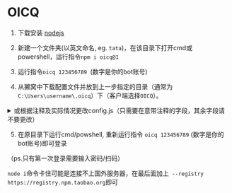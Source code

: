 # OICQ

1. 下载安装 [nodejs](https://nodejs.org/)

2. 新建一个文件夹(以英文命名, eg. `tata`)，在该目录下打开cmd或powershell，运行指令`npm i oicq@1`

3. 运行指令`oicq 123456789 `(数字是你的bot账号)

4. 从獭窝中下载配置文件并放到上一步指定的目录（通常为`C:\Users\username\.oicq`）下（客户端选择`OICQ`）。

<details><summary>或根据注释及实际情况更改config.js（只需要在意带注释的字段，其余字段请不要更改）</summary>

```javascript
"use strict";
// 此文件必须名为config.js才能生效哦

module.exports = {

    //通用配置
    general: {
        platform:           1,       //1:安卓手机 2:aPad 3:安卓手表 4:MacOS 5:iPad
        log_level:          "info",  //日志等级，可选：trace,debug,info,warn,error,mark
        use_cqhttp_notice:  false,
    
        host:               "0.0.0.0",
        port:               5700,
        use_http:           false,
        use_ws:             false,
        access_token:       "",         //访问密钥, 即申请獭獭时的token
        secret:             "",         //访问密钥, 即申请獭獭时的token
        post_timeout:       30,
        post_message_format:"array",
        enable_cors:        false,      
        enable_heartbeat:   false,      //是否启用心跳
        heartbeat_interval: 15000,      //心跳间隔(毫秒)
        rate_limit_interval:500,        
        event_filter:       "", 
        post_url: [ 
            
        ],
        ws_reverse_url: [ // 
        // 反向WS Universal 地址
        // 主窝：ws://xn--v9x.net/ws
      	// 笔窝：ws://bot.pencilss.top/ws/

        ],
        ws_reverse_reconnect_interval: 3000, 
        ws_reverse_reconnect_on_code_1000: true, 
    },
    
    //每个账号的单独配置(用于覆盖通用配置) ← 通常无视，除非你有多个号使用这一客户端
    147258369: {
    
    },
};

```

</details>


   5. 在原目录下运行cmd/powshell, 重新运行指令 `oicq 123456789` (数字是你的bot账号)即可登录

   （ps.只有第一次登录需要输入密码/扫码）



`node i`命令卡住可能是连接不上国外服务器，在最后面加上` --registry https://registry.npm.taobao.org`即可

